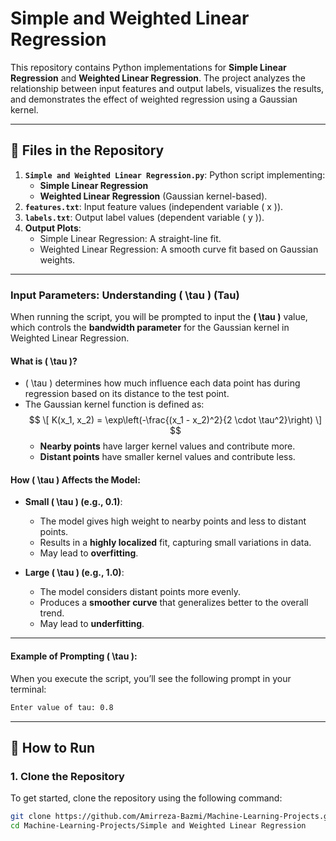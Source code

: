 # Simple and Weighted Linear Regression

This repository contains Python implementations for **Simple Linear Regression** and **Weighted Linear Regression**. The project analyzes the relationship between input features and output labels, visualizes the results, and demonstrates the effect of weighted regression using a Gaussian kernel.

---

## 📂 Files in the Repository

1. **`Simple and Weighted Linear Regression.py`**: Python script implementing:
   - **Simple Linear Regression**
   - **Weighted Linear Regression** (Gaussian kernel-based).
2. **`features.txt`**: Input feature values (independent variable \( x \)).
3. **`labels.txt`**: Output label values (dependent variable \( y \)).
4. **Output Plots**:
   - Simple Linear Regression: A straight-line fit.
   - Weighted Linear Regression: A smooth curve fit based on Gaussian weights.

---

### Input Parameters: **Understanding \( \tau \) (Tau)**

When running the script, you will be prompted to input the **\( \tau \)** value, which controls the **bandwidth parameter** for the Gaussian kernel in Weighted Linear Regression.

#### What is \( \tau \)?
- \( \tau \) determines how much influence each data point has during regression based on its distance to the test point.
- The Gaussian kernel function is defined as:
  $$
   \[
   K(x_1, x_2) = \exp\left(-\frac{(x_1 - x_2)^2}{2 \cdot \tau^2}\right)
   \]
  $$
   - **Nearby points** have larger kernel values and contribute more.
   - **Distant points** have smaller kernel values and contribute less.

#### How \( \tau \) Affects the Model:
- **Small \( \tau \) (e.g., 0.1)**:
   - The model gives high weight to nearby points and less to distant points.
   - Results in a **highly localized** fit, capturing small variations in data.
   - May lead to **overfitting**.

- **Large \( \tau \) (e.g., 1.0)**:
   - The model considers distant points more evenly.
   - Produces a **smoother curve** that generalizes better to the overall trend.
   - May lead to **underfitting**.

---

#### Example of Prompting \( \tau \):
When you execute the script, you’ll see the following prompt in your terminal:
```bash
Enter value of tau: 0.8
```

---

## 🚀 How to Run

### 1. Clone the Repository
To get started, clone the repository using the following command:
```bash
git clone https://github.com/Amirreza-Bazmi/Machine-Learning-Projects.git
cd Machine-Learning-Projects/Simple and Weighted Linear Regression






